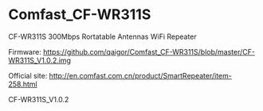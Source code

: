 # Comfast_CF-WR311S


CF-WR311S
300Mbps Rortatable Antennas WiFi Repeater

Firmware:
https://github.com/qaigor/Comfast_CF-WR311S/blob/master/CF-WR311S_V1.0.2.img

Official site:
http://en.comfast.com.cn/product/SmartRepeater/item-258.html

CF-WR311S_V1.0.2
